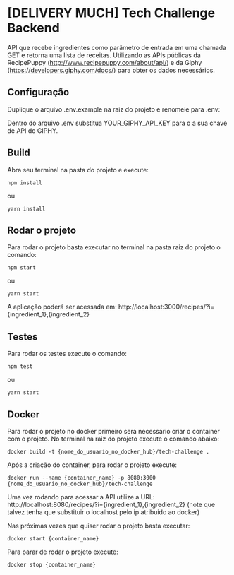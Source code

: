 # [DELIVERY MUCH] Tech Challenge Backend

API que recebe ingredientes como parâmetro de entrada em uma chamada GET e retorna uma lista de receitas. Utilizando as APIs públicas da RecipePuppy (http://www.recipepuppy.com/about/api/) e da Giphy (https://developers.giphy.com/docs/) para obter os dados necessários.

## Configuração
Duplique o arquivo .env.example na raiz do projeto e renomeie para .env:

Dentro do arquivo .env substitua YOUR_GIPHY_API_KEY para o a sua chave de API do GIPHY.


## Build
Abra seu terminal na pasta do projeto e execute:

``` shell
npm install
```
ou
``` shell
yarn install
```

## Rodar o projeto
Para rodar o projeto basta executar no terminal na pasta raiz do projeto o comando:

``` shell
npm start
```
ou

``` shell
yarn start
```


A aplicação poderá ser acessada em: http://localhost:3000/recipes/?i={ingredient_1},{ingredient_2}


## Testes
Para rodar os testes execute o comando:
``` shell
npm test
```
ou

``` shell
yarn start
```


## Docker
Para rodar o projeto no docker primeiro será necessário criar o container com o projeto. No terminal na raiz do projeto execute o comando abaixo: 

``` shell
docker build -t {nome_do_usuario_no_docker_hub}/tech-challenge .
```
Após a criação do container, para rodar o projeto execute:

``` shell
docker run --name {container_name} -p 8080:3000 {nome_do_usuario_no_docker_hub}/tech-challenge
```

Uma vez rodando para acessar a API utilize a URL:
http://localhost:8080/recipes/?i={ingredient_1},{ingredient_2}
(note que talvez tenha que substituir o localhost pelo ip atribuido ao docker)


Nas próximas vezes que quiser rodar o projeto basta executar:

``` shell
docker start {container_name}
```

Para parar de rodar o projeto execute:

``` shell
docker stop {container_name}
```



